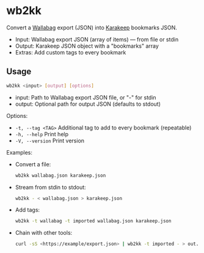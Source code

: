 # wb2kk

Convert a [Wallabag](https://wallabag.it/) export (JSON) into [Karakeep](https://github.com/karakeep/karakeep) bookmarks JSON.

- Input: Wallabag export JSON (array of items) — from file or stdin
- Output: Karakeep JSON object with a "bookmarks" array
- Extras: Add custom tags to every bookmark

## Usage

```sh
wb2kk <input> [output] [options]
```

- input: Path to Wallabag export JSON file, or "-" for stdin
- output: Optional path for output JSON (defaults to stdout)

Options:

- `-t, --tag <TAG>` Additional tag to add to every bookmark (repeatable)
- `-h, --help` Print help
- `-V, --version` Print version

Examples:

- Convert a file:

  ```sh
  wb2kk wallabag.json karakeep.json
  ```

- Stream from stdin to stdout:

  ```sh
  wb2kk - < wallabag.json > karakeep.json
  ```

- Add tags:

  ```sh
  wb2kk -t wallabag -t imported wallabag.json karakeep.json
  ```

- Chain with other tools:

  ```sh
  curl -sS <https://example/export.json> | wb2kk -t imported - > out.json
  ```
